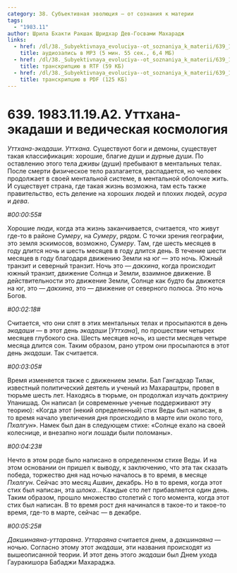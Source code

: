 ```yaml
---
category: 38. Субъективная эволюция — от сознания к материи
tags:
  - "1983.11"
author: Шрила Бхакти Ракшак Шридхар Дев-Госвами Махарадж
links:
  - href: /dl/38._Subyektivnaya_evoluciya--ot_soznaniya_k_materii/639_1983.11.19.A2_SridharMj_Utthana-jekadashi_i_vedicheskaja_kosmologija.mp3
    title: аудиозапись в MP3 (5 мин. 55 сек., 6,4 МБ)
  - href: /dl/38._Subyektivnaya_evoluciya--ot_soznaniya_k_materii/639_1983.11.19.A2_SridharMj_Utthana-jekadashi_i_vedicheskaja_kosmologija.rtf
    title: транскрипцию в RTF (59 КБ)
  - href: /dl/38._Subyektivnaya_evoluciya--ot_soznaniya_k_materii/639_1983.11.19.A2_SridharMj_Utthana-jekadashi_i_vedicheskaja_kosmologija.pdf
    title: транскрипцию в PDF (125 КБ)
---
```


# 639. 1983.11.19.A2. Уттхана-экадаши и ведическая космология

*Уттхана-экадаши*. *Уттхана.* Существуют боги и демоны, существует такая классификация: хорошие, благие души и дурные души. По оставлению этого тела *дживы* (души) пребывают в ментальных телах. После смерти физическое тело разлагается, распадается, но человек продолжает в своей ментальной системе, в ментальной оболочке жить. И существует страна, где такая жизнь возможна, там есть также правительство, есть деление на хороших людей и плохих людей, *асура* и *дева*.

*#00:00:55#*

Хорошие люди, когда эта жизнь заканчивается, считается, что живут где-то в районе *Сумеру*, на *Сумеру*, рядом. С точки зрения географии, это земля эскимосов, возможно, *Сумеру*. Там, где шесть месяцев в году длится ночь и шесть месяцев в году длится день. В течение шести месяцев в году благодаря движению Земли на юг — это ночь. Южный транзит и северный транзит. Ночь это — *дакхина*, когда происходит южный транзит, движение Солнца и Земли, взаимное движение. В действительности это движение Земли, Солнце как будто бы движется на юг, это — *дакхина*, это — движение от северного полюса. Это ночь Богов.

*#00:02:18#*

Считается, что они спят в этих ментальных телах и просыпаются в день *экадаши* — в этот день *экадаши* [*Уттхана*], по прошествии четырех месяцев глубокого сна. Шесть месяцев ночь, из шести месяцев четыре месяца длится сон. Таким образом, рано утром они просыпаются в этот день *экадаши*. Так считается.

*#00:03:05#*

Время изменяется также с движением земли. Бал Гангадхар Тилак, известный политический деятель и ученый из Махараштры, провел в тюрьме шесть лет. Находясь в тюрьме, он продолжал изучать доктрину Упанишад. Он написал (и современные ученые поддерживают эту теорию): «Когда этот (некий определенный) стих Веды был написан, в то время начало увеличения дня происходило в марте или около того, *Пхалгун*». Намек был дан в следующем стихе: «Солнце ехало на своей колеснице, и внезапно ноги лошади были поломаны».

*#00:04:23#*

Нечто в этом роде было написано в определенном стихе Веды. И на этом основании он пришел к выводу, к заключению, что эта так сказать победа, торжество дня над ночью началось в то время, в месяце *Пхалгун*. Сейчас это месяц *Ашвин*, декабрь. Но в то время, когда этот стих был написан, эта *шлока*… Каждые сто лет прибавляется один день. Таким образом, прошло множество столетий с того момента, когда этот стих был написан. В то время рост дня начинался в такое-то и такое-то время, где-то в марте, сейчас — в декабре.

*#00:05:25#*

*Дакшинаяна-уттараяна*. *Уттараяна* считается днем, а *дакшинаяна* — ночью. Согласно этому этот *экадаши*, эти названия происходят из вышеописанной теории. И этот день этого *экадаши* был Днем ухода Гауракишора Бабаджи Махараджа.


